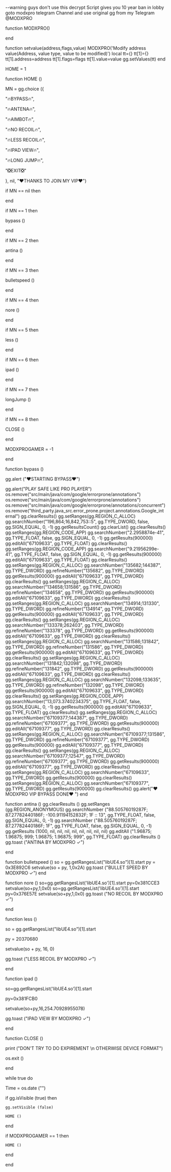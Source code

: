 --warning guys don't use this decrypt Script gives you 10 year ban in lobby goto modxpro telegram Channel and use original gg from my Telegram @MODXPRO


function MODXPRO()

end

function setvalue(address,flags,value) MODXPRO('Modify address value(Address, value type, value to be modified)') local tt={} tt[1]={} tt[1].address=address tt[1].flags=flags tt[1].value=value gg.setValues(tt) end

HOME = 1

function HOME () 

MN = gg.choice ({

"🔥BYPASS🔥",

"🔥ANTENA🔥",

"🔥AIMBOT🔥",

"🔥NO RECOIL🔥",

"🔥LESS RECOIL🔥",

"🔥IPAD VIEW🔥",

"🔥LONG JUMP🔥",

"❎EXIT❎"

}, nil, "❤️THANKS TO JOIN MY VIP❤️")

if MN == nil then

end

if MN == 1 then

bypass ()

end

if MN == 2 then

antina ()

end

if MN == 3 then

bulletspeed ()

end

if MN == 4 then

nore ()

end

if MN == 5 then 

less ()

end

if MN == 6 then

ipad ()

end

if MN == 7 then

longJump ()

end

if MN == 8 then

CLOSE ()

end

MODXPROGAMER = -1

end


function bypass ()

gg.alert ("❤️STARTING BYPASS❤️")

gg.alert("PLAY SAFE LIKE PRO PLAYER")
os.remove("src/main/java/com/google/errorprone/annotations")
os.remove("src/main/java/com/google/errorprone/annotations")
os.remove("src/main/java/com/google/errorprone/annotations/concurrent")
os.remove("third_party.java_src.error_prone.project.annotations.Google_internal")
gg.clearResults()
gg.setRanges(gg.REGION_C_ALLOC)
gg.searchNumber("196,864;16,842,753::5", gg.TYPE_DWORD, false, gg.SIGN_EQUAL, 0, -1)
gg.getResultsCount()
gg.clearList()
gg.clearResults()
gg.setRanges(gg.REGION_CODE_APP)
gg.searchNumber("2.2958874e-41", gg.TYPE_FLOAT, false, gg.SIGN_EQUAL, 0, -1)
gg.getResults(900000)
gg.editAll("67109633", gg.TYPE_FLOAT)
gg.clearResults()
gg.setRanges(gg.REGION_CODE_APP)
gg.searchNumber("9.21956299e-41", gg.TYPE_FLOAT, false, gg.SIGN_EQUAL, 0, -1)
gg.getResults(900000)
gg.editAll("67109633", gg.TYPE_FLOAT)
gg.clearResults()
gg.setRanges(gg.REGION_C_ALLOC)
gg.searchNumber("135682;144387", gg.TYPE_DWORD)
gg.refineNumber("135682", gg.TYPE_DWORD)
gg.getResults(900000)
gg.editAll("67109633", gg.TYPE_DWORD)
gg.clearResults()
gg.setRanges(gg.REGION_C_ALLOC)
gg.searchNumber("134658;131586", gg.TYPE_DWORD)
gg.refineNumber("134658", gg.TYPE_DWORD)
gg.getResults(900000)
gg.editAll("67109633", gg.TYPE_DWORD)
gg.clearResults()
gg.setRanges(gg.REGION_C_ALLOC)
gg.searchNumber("134914;131330", gg.TYPE_DWORD)
gg.refineNumber("134914", gg.TYPE_DWORD)
gg.getResults(900000)
gg.editAll("67109633", gg.TYPE_DWORD)
gg.clearResults()
gg.setRanges(gg.REGION_C_ALLOC)
gg.searchNumber("133378;262403", gg.TYPE_DWORD)
gg.refineNumber("133378", gg.TYPE_DWORD)
gg.getResults(900000)
gg.editAll("67109633", gg.TYPE_DWORD)
gg.clearResults()
gg.setRanges(gg.REGION_C_ALLOC)
gg.searchNumber("131586;131842", gg.TYPE_DWORD)
gg.refineNumber("131586", gg.TYPE_DWORD)
gg.getResults(900000)
gg.editAll("67109633", gg.TYPE_DWORD)
gg.clearResults()
gg.setRanges(gg.REGION_C_ALLOC)
gg.searchNumber("131842;132098", gg.TYPE_DWORD)
gg.refineNumber("131842", gg.TYPE_DWORD)
gg.getResults(900000)
gg.editAll("67109633", gg.TYPE_DWORD)
gg.clearResults()
gg.setRanges(gg.REGION_C_ALLOC)
gg.searchNumber("132098;133635", gg.TYPE_DWORD)
gg.refineNumber("132098", gg.TYPE_DWORD)
gg.getResults(900000)
gg.editAll("67109633", gg.TYPE_DWORD)
gg.clearResults()
gg.setRanges(gg.REGION_CODE_APP)
gg.searchNumber("13,073.3740234375", gg.TYPE_FLOAT, false, gg.SIGN_EQUAL, 0, -1)
gg.getResults(900000)
gg.editAll("67109633", gg.TYPE_FLOAT)
gg.clearResults()
gg.setRanges(gg.REGION_C_ALLOC)
gg.searchNumber("67109377;144387", gg.TYPE_DWORD)
gg.refineNumber("67109377", gg.TYPE_DWORD)
gg.getResults(900000)
gg.editAll("67109377", gg.TYPE_DWORD)
gg.clearResults()
gg.setRanges(gg.REGION_C_ALLOC)
gg.searchNumber("67109377;131586", gg.TYPE_DWORD)
gg.refineNumber("67109377", gg.TYPE_DWORD)
gg.getResults(900000)
gg.editAll("67109377", gg.TYPE_DWORD)
gg.clearResults()
gg.setRanges(gg.REGION_C_ALLOC)
gg.searchNumber("67109377;12547", gg.TYPE_DWORD)
gg.refineNumber("67109377", gg.TYPE_DWORD)
gg.getResults(900000)
gg.editAll("67109377", gg.TYPE_DWORD)
gg.clearResults()
gg.setRanges(gg.REGION_C_ALLOC)
gg.searchNumber("67109633", gg.TYPE_DWORD)
gg.getResults(900000)
gg.clearResults()
gg.setRanges(gg.REGION_C_ALLOC)
gg.searchNumber("67109377", gg.TYPE_DWORD)
gg.getResults(900000)
gg.clearResults()
gg.alert("❤️MODXPRO VIP BYPASS DONE❤️ ")
end

function antina ()
gg.clearResults ()
  gg.setRanges (gg.REGION_ANONYMOUS)
  gg.searchNumber ("88.50576019287F; 87.27782440186F; -100.91194152832F; 1F :: 13", gg.TYPE_FLOAT, false, gg.SIGN_EQUAL, 0, -1)
  gg.searchNumber ("88.50576019287F; 87.27782440186F; 1F", gg.TYPE_FLOAT, false, gg.SIGN_EQUAL, 0, -1)
  gg.getResults (1000, nil, nil, nil, nil, nil, nil, nil, nil)
  gg.editAll ("1.96875; 1.96875; 999; 1.96875; 1.96875; 999", gg.TYPE_FLOAT)
  gg.clearResults ()
gg.toast ("ANTINA  BY MODXPRO ✓")

end 



function bulletspeed ()
so = gg.getRangesList("libUE4.so")[1].start
py = 0x3E892C6
setvalue(so + py, 1,0x2A)
gg.toast ("BULLET SPEED BY MODXPRO ✓")
end

function nore ()
so=gg.getRangesList('libUE4.so')[1].start
py=0x381CCE3
setvalue(so+py,1,0x0)
so=gg.getRangesList('libUE4.so')[1].start
py=0x376E57E
setvalue(so+py,1,0x0)
gg.toast ("NO RECOIL BY MODXPRO ✓")

end

function less ()

so = gg.getRangesList("libUE4.so")[1].start

  py = 20370680

  setvalue(so + py, 16, 0)

gg.toast ("LESS RECOIL BY MODXPRO ✓")

end

function ipad ()

   so=gg.getRangesList('libUE4.so')[1].start

py=0x381FCB0

setvalue(so+py,16,254.70928955078)

  gg.toast ("IPAD VIEW  BY MODXPRO ✓")

end




function CLOSE ()

print ("DON'T TRY TO DO EXPIREMENT \n OTHERWISE DEVICE FORMAT")

os.exit ()

end

while true do

  Time = os.date ("")

  if gg.isVisible (true) then

    gg.setVisible (false)

    HOME ()

  end

  if MODXPROGAMER == 1 then

    HOME ()

end

end
